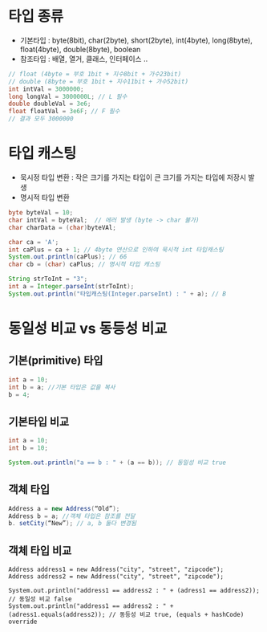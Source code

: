 # 타입 종류 
- 기본타입 : byte(8bit), char(2byte), short(2byte), int(4byte), long(8byte), float(4byte), double(8byte), boolean
- 참조타입 : 배열, 열거, 클래스, 인터페이스 ..

```java
// float (4byte = 부호 1bit + 지수8bit + 가수23bit)
// double (8byte = 부호 1bit + 지수11bit + 가수52bit)
int intVal = 3000000;
long longVal = 3000000L; // L 필수
double doubleVal = 3e6;
float floatVal = 3e6F; // F 필수
// 결과 모두 3000000
```

# 타입 캐스팅
- 묵시정 타입 변환 : 작은 크기를 가지는 타입이 큰 크기를 가지는 타입에 저장시 발생 
- 명시적 타입 변환 
```java
byte byteVal = 10;
char intVal = byteVal;  // 에러 발생 (byte -> char 불가)
char charData = (char)byteVAl;

char ca = 'A';
int caPlus = ca + 1; // 4byte 연산으로 인하여 묵시적 int 타입캐스팅
System.out.println(caPlus); // 66
char cb = (char) caPlus; // 명시적 타입 캐스팅

String strToInt = "3";
int a = Integer.parseInt(strToInt);
System.out.println("타입캐스팅(Integer.parseInt) : " + a); // B
```
        

# 동일성 비교 vs 동등성 비교

## 기본(primitive) 타입
```java
int a = 10; 
int b = a; //기본 타입은 값을 복사
b = 4;
```

## 기본타입 비교
```java
int a = 10;
int b = 10;

System.out.println("a == b : " + (a == b)); // 동일성 비교 true
```

## 객체 타입
```java
Address a = new Address(“Old”); 
Address b = a; //객체 타입은 참조를 전달
b. setCity(“New”); // a, b 둘다 변경됨
```

## 객체 타입 비교
```
Address address1 = new Address("city", "street", "zipcode");
Address address2 = new Address("city", "street", "zipcode");

System.out.println("address1 == address2 : " + (adress1 == address2)); // 동일성 비교 false
System.out.println("address1 == address2 : " + (adress1.equals(address2)); // 동등성 비교 true, (equals + hashCode) override
```


